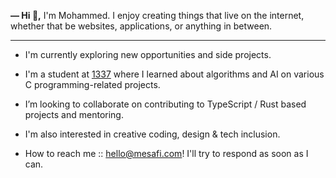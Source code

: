 **— Hi 👋,** I'm Mohammed. I enjoy creating things that live on the internet, whether that be websites, applications, or anything in between.

---

- I'm currently exploring new opportunities and side projects.

- I'm a student at [1337](https://1337.ma/) where I learned about algorithms and AI on various C programming-related projects.

- I’m looking to collaborate on contributing to TypeScript / Rust based projects and mentoring.

- I'm also interested in creative coding, design & tech inclusion.

- How to reach me :: [hello@mesafi.com](mailto:hello@mesafi.com)! I'll try to respond as soon as I can.
